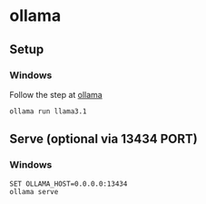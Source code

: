 # ollama

## Setup

### Windows

Follow the step at [ollama](https://ollama.ai/)

```
ollama run llama3.1
```

## Serve (optional via 13434 PORT)

### Windows

```
SET OLLAMA_HOST=0.0.0.0:13434
ollama serve
```
